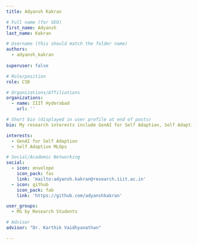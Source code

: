 ```yaml
---
title: Adyansh Kakran

# Full name (for SEO)
first_name: Adyansh
last_name: Kakran

# Username (this should match the folder name)
authors:
  - adyansh_kakran
  
superuser: false

# Role/position
role: CSD

# Organizations/Affiliations
organizations:
  - name: IIIT Hyderabad
    url: ''

# Short bio (displayed in user profile at end of posts)
bio: My research interests include GenAI for Self Adaption, Self Adaptive MLOps

interests:
  - GenAI for Self Adaption
  - Self Adaptive MLOps

# Social/Academic Networking
social:
  - icon: envelope
    icon_pack: fas
    link: 'mailto:adyansh.kakran@research.iiit.ac.in'
  - icon: github
    icon_pack: fab
    link: 'https://github.com/adyanshkakran'

user_groups:
  - MS by Research Students

# Advisor
advisor: "Dr. Karthik Vaidhyanathan"

---
```

